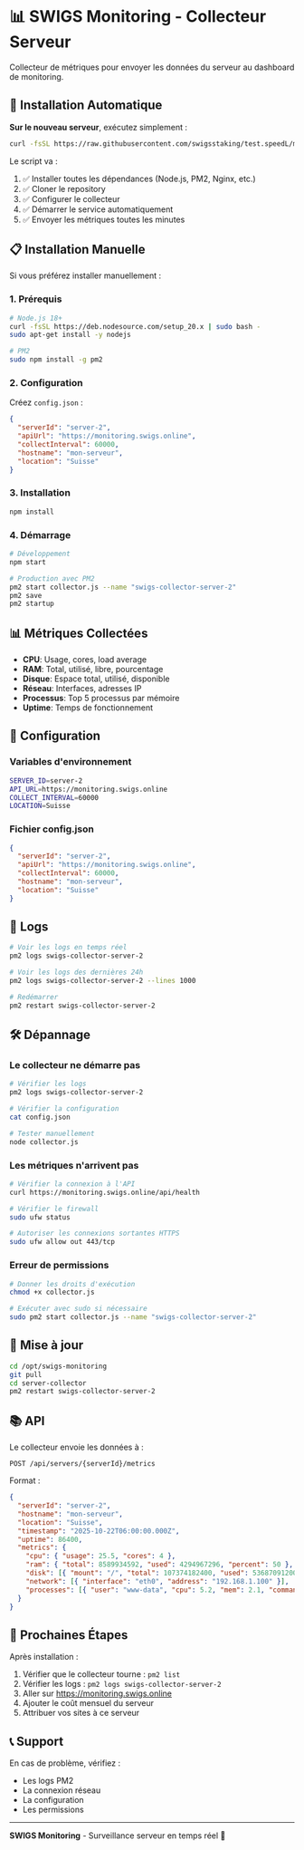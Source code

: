 # 📊 SWIGS Monitoring - Collecteur Serveur

Collecteur de métriques pour envoyer les données du serveur au dashboard de monitoring.

## 🚀 Installation Automatique

**Sur le nouveau serveur**, exécutez simplement :

```bash
curl -fsSL https://raw.githubusercontent.com/swigsstaking/test.speedL/main/install-server.sh | sudo bash
```

Le script va :
1. ✅ Installer toutes les dépendances (Node.js, PM2, Nginx, etc.)
2. ✅ Cloner le repository
3. ✅ Configurer le collecteur
4. ✅ Démarrer le service automatiquement
5. ✅ Envoyer les métriques toutes les minutes

## 📋 Installation Manuelle

Si vous préférez installer manuellement :

### 1. Prérequis

```bash
# Node.js 18+
curl -fsSL https://deb.nodesource.com/setup_20.x | sudo bash -
sudo apt-get install -y nodejs

# PM2
sudo npm install -g pm2
```

### 2. Configuration

Créez `config.json` :

```json
{
  "serverId": "server-2",
  "apiUrl": "https://monitoring.swigs.online",
  "collectInterval": 60000,
  "hostname": "mon-serveur",
  "location": "Suisse"
}
```

### 3. Installation

```bash
npm install
```

### 4. Démarrage

```bash
# Développement
npm start

# Production avec PM2
pm2 start collector.js --name "swigs-collector-server-2"
pm2 save
pm2 startup
```

## 📊 Métriques Collectées

- **CPU**: Usage, cores, load average
- **RAM**: Total, utilisé, libre, pourcentage
- **Disque**: Espace total, utilisé, disponible
- **Réseau**: Interfaces, adresses IP
- **Processus**: Top 5 processus par mémoire
- **Uptime**: Temps de fonctionnement

## 🔧 Configuration

### Variables d'environnement

```bash
SERVER_ID=server-2
API_URL=https://monitoring.swigs.online
COLLECT_INTERVAL=60000
LOCATION=Suisse
```

### Fichier config.json

```json
{
  "serverId": "server-2",
  "apiUrl": "https://monitoring.swigs.online",
  "collectInterval": 60000,
  "hostname": "mon-serveur",
  "location": "Suisse"
}
```

## 📝 Logs

```bash
# Voir les logs en temps réel
pm2 logs swigs-collector-server-2

# Voir les logs des dernières 24h
pm2 logs swigs-collector-server-2 --lines 1000

# Redémarrer
pm2 restart swigs-collector-server-2
```

## 🛠️ Dépannage

### Le collecteur ne démarre pas

```bash
# Vérifier les logs
pm2 logs swigs-collector-server-2

# Vérifier la configuration
cat config.json

# Tester manuellement
node collector.js
```

### Les métriques n'arrivent pas

```bash
# Vérifier la connexion à l'API
curl https://monitoring.swigs.online/api/health

# Vérifier le firewall
sudo ufw status

# Autoriser les connexions sortantes HTTPS
sudo ufw allow out 443/tcp
```

### Erreur de permissions

```bash
# Donner les droits d'exécution
chmod +x collector.js

# Exécuter avec sudo si nécessaire
sudo pm2 start collector.js --name "swigs-collector-server-2"
```

## 🔄 Mise à jour

```bash
cd /opt/swigs-monitoring
git pull
cd server-collector
pm2 restart swigs-collector-server-2
```

## 📚 API

Le collecteur envoie les données à :

```
POST /api/servers/{serverId}/metrics
```

Format :

```json
{
  "serverId": "server-2",
  "hostname": "mon-serveur",
  "location": "Suisse",
  "timestamp": "2025-10-22T06:00:00.000Z",
  "uptime": 86400,
  "metrics": {
    "cpu": { "usage": 25.5, "cores": 4 },
    "ram": { "total": 8589934592, "used": 4294967296, "percent": 50 },
    "disk": [{ "mount": "/", "total": 107374182400, "used": 53687091200, "percent": 50 }],
    "network": [{ "interface": "eth0", "address": "192.168.1.100" }],
    "processes": [{ "user": "www-data", "cpu": 5.2, "mem": 2.1, "command": "nginx" }]
  }
}
```

## 🎯 Prochaines Étapes

Après installation :

1. Vérifier que le collecteur tourne : `pm2 list`
2. Vérifier les logs : `pm2 logs swigs-collector-server-2`
3. Aller sur https://monitoring.swigs.online
4. Ajouter le coût mensuel du serveur
5. Attribuer vos sites à ce serveur

## 📞 Support

En cas de problème, vérifiez :
- Les logs PM2
- La connexion réseau
- La configuration
- Les permissions

---

**SWIGS Monitoring** - Surveillance serveur en temps réel 🚀
